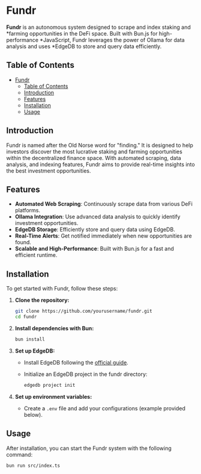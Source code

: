 # Fundr

**Fundr** is an autonomous system designed to scrape and index staking and
*farming opportunities in the DeFi space. Built with Bun.js for high-performance
*JavaScript, Fundr leverages the power of Ollama for data analysis and uses
*EdgeDB to store and query data efficiently.

## Table of Contents

- [Fundr](#fundr)
  - [Table of Contents](#table-of-contents)
  - [Introduction](#introduction)
  - [Features](#features)
  - [Installation](#installation)
  - [Usage](#usage)

## Introduction

Fundr is named after the Old Norse word for "finding." It is designed to help
investors discover the most lucrative staking and farming opportunities within
the decentralized finance space. With automated scraping, data analysis, and
indexing features, Fundr aims to provide real-time insights into the best
investment opportunities.

## Features

- **Automated Web Scraping**: Continuously scrape data from various DeFi
platforms.
- **Ollama Integration**: Use advanced data analysis to quickly identify
investment opportunities.
- **EdgeDB Storage**: Efficiently store and query data using EdgeDB.
- **Real-Time Alerts**: Get notified immediately when new opportunities are
found.
- **Scalable and High-Performance**: Built with Bun.js for a fast and efficient
runtime.

## Installation

To get started with Fundr, follow these steps:

1. **Clone the repository:**

    ```sh
    git clone https://github.com/yourusername/fundr.git
    cd fundr
    ```

2. **Install dependencies with Bun:**

    ```sh
    bun install
    ```

3. **Set up EdgeDB:**
    - Install EdgeDB following the [official guide](https://www.edgedb.com/docs/guides/installation).
    - Initialize an EdgeDB project in the fundr directory:

      ```sh
      edgedb project init
      ```

4. **Set up environment variables:**
    - Create a `.env` file and add your configurations (example provided below).

## Usage

After installation, you can start the Fundr system with the following command:

```sh
bun run src/index.ts
